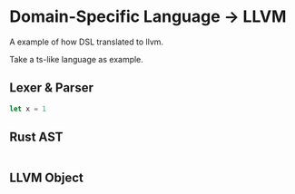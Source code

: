 Domain-Specific Language -> LLVM
================================

A example of how DSL translated to llvm.

Take a ts-like language as example.


## Lexer & Parser

```ts
let x = 1
```

## Rust AST

```

```

## LLVM Object

```

```
